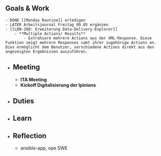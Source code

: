 ## Goals & Work
	- DONE [[Monday Routine]] erledigen
	- LATER Arbeitsjournal Freitag 09.05 ergänzen
	- [[LRN-280: Erweiterung Data-Delivery-Explorer]]
		- **Multiple Actions/ Results**
			- Extrahiere mehrere Actions aus der XML-Response. Diese Funktion zeigt mehrere Responses samt ihrer zugehörige Actions an. Dies ermöglicht dem Benutzer, verschiedene Actions direkt aus den angezeigten Ergebnissen auszuführen.
- ## Meeting
	- **ITA Meeting**
	- **Kickoff Digitalisierung der Ipinions**
- ## Duties
- ## Learn
- ## Reflection
	- ansible-app, ope SWE